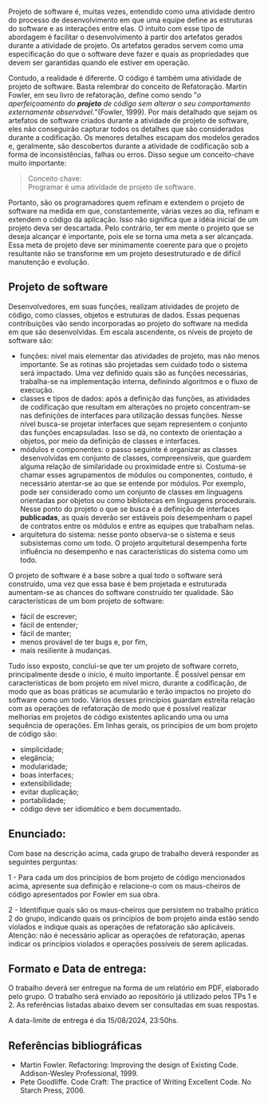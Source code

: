Projeto de software é, muitas vezes, entendido como uma atividade dentro do
processo de desenvolvimento em que uma equipe define as estruturas do software e
as interações entre elas. O intuito com esse tipo de abordagem é facilitar o
desenvolvimento à partir dos artefatos gerados durante a atividade de projeto.
Os artefatos gerados servem como uma especificação do que o software deve fazer
e quais as propriedades que devem ser garantidas quando ele estiver em operação.

Contudo, a realidade é diferente. O código é também uma atividade de projeto de
software. Basta relembrar do conceito de Refatoração. Martin Fowler, em seu
livro de refatoração, define como sendo "_o aperfeiçoamento do **projeto** de
código sem alterar o seu comportamento externamente observável._"(Fowler, 1999).
Por mais detalhado que sejam os artefatos de software criados durante a
atividade de projeto de software, eles não conseguirão capturar todos os
detalhes que são considerados durante a codificação. Os menores detalhes
escapam dos modelos gerados e, geralmente, são descobertos durante a atividade
de codificação sob a forma de inconsistências, falhas ou erros. Disso segue um
conceito-chave muito importante: 

> Conceito chave:  
> Programar é uma atividade de projeto de software. 

Portanto, são os programadores quem refinam e extendem o projeto de software na
medida em que, constantemente, várias vezes ao dia, refinam e extendem o código
da aplicação. Isso não significa que a idéia inicial de um projeto deva ser
descartada. Pelo contrário, ter em mente o projeto que se deseja alcançar é
importante, pois ele se torna uma meta a ser alcançada. Essa meta de projeto
deve ser minimamente coerente para que o projeto resultante não se transforme em
um projeto desestruturado e de difícil manutenção e evolução. 

## Projeto de software

Desenvolvedores, em suas funções, realizam atividades de projeto de código, como
classes, objetos e estruturas de dados. Essas pequenas contribuições vão sendo
incorporadas ao projeto do software na medida em que são desenvolvidas. Em
escala ascendente, os níveis de projeto de software são:  
- funções: nível mais elementar das atividades de projeto, mas não menos
  importante. Se as rotinas são projetadas sem cuidado todo o sistema será
  impactado. Uma vez definido quais são as funções necessárias, trabalha-se na
  implementação interna, definindo algoritmos e o fluxo de execução. 
- classes e tipos de dados: após a definição das funções, as atividades de
  codificação que resultam em alterações no projeto concentram-se nas definições
  de interfaces para utilização dessas funções. Nesse nível busca-se projetar
  interfaces que sejam representem o conjunto das funções encapsuladas. Isso se
  dá, no contexto de orientação a objetos, por meio da definição de classes e
  interfaces. 
- módulos e componentes: o passo seguinte é organizar as classes desenvolvidas
  em conjunto de classes, compreensíveis, que guardem alguma relação de
  similaridade ou proximidade entre si. Costuma-se chamar esses agrupamentos de
  módulos ou componentes, contudo, é necessário atentar-se ao que se entende por
  módulos. Por exemplo, pode ser considerado como um conjunto de classes em
  linguagens orientadas por objetos ou como bibliotecas em linguagens
  procedurais. Nesse ponto do projeto o que se busca é a definição de interfaces
  **publicadas**, as quais deverão ser estáveis pois desempenham o papel de
  contratos entre os módulos e entre as equipes que trabalham nelas. 
- arquitetura do sistema: nesse ponto observa-se o sistema e seus subsistemas
  como um todo. O projeto arquitetural desempenha forte influência no desempenho
  e nas características do sistema como um todo. 

O projeto de software é a base sobre a qual todo o software será construído, uma
vez que essa base é bem projetada e estruturada aumentam-se as chances do
software construído ter qualidade. São características de um bom projeto de
software: 
- fácil de escrever; 
- fácil de entender; 
- fácil de manter; 
- menos provável de ter bugs e, por fim,
- mais resiliente à mudanças.

Tudo isso exposto, conclui-se que ter um projeto de software correto,
principalmente desde o início, é muito importante. É possível pensar em
características de bom projeto em nível micro, durante a codificação, de modo
que as boas práticas se acumularão e terão impactos no projeto do software como
um todo. Vários desses princípios guardam estreita relação com as operações de
refatoração de modo que é possível realizar melhorias em projetos de código
existentes aplicando uma ou uma sequência de operações. Em linhas gerais, os
princípios de um bom projeto de código são: 
- simplicidade; 
- elegância; 
- modularidade; 
- boas interfaces; 
- extensibilidade; 
- evitar duplicação; 
- portabilidade; 
- código deve ser idiomático e bem documentado.

## Enunciado: 

Com base na descrição acima, cada grupo de trabalho deverá responder as
seguintes perguntas: 

1 - Para cada um dos princípios de bom projeto de código mencionados acima,
apresente sua definição e relacione-o com os maus-cheiros de código apresentados
por Fowler em sua obra.

2 - Identifique quais são os maus-cheiros que persistem no trabalho prático 2 do
grupo, indicando quais os princípios de bom projeto ainda estão sendo violados e
indique quais as operações de refatoração são aplicáveis. Atenção: não é
necessário aplicar as operações de refatoração, apenas indicar os princípios
violados e operações possíveis de serem aplicadas. 

## Formato e Data de entrega: 

O trabalho deverá ser entregue na forma de um relatório em PDF, elaborado pelo
grupo. O trabalho será enviado ao repositório já utilizado pelos TPs 1 e 2. As
referências listadas abaixo devem ser consultadas em suas respostas. 

A data-limite de entrega é dia 15/08/2024, 23:50hs. 



## Referências bibliográficas
- Martin Fowler. Refactoring: Improving the design of Existing Code.
  Addison-Wesley Professional, 1999.
- Pete Goodliffe. Code Craft: The practice of Writing Excellent Code. No Starch
  Press, 2006. 
